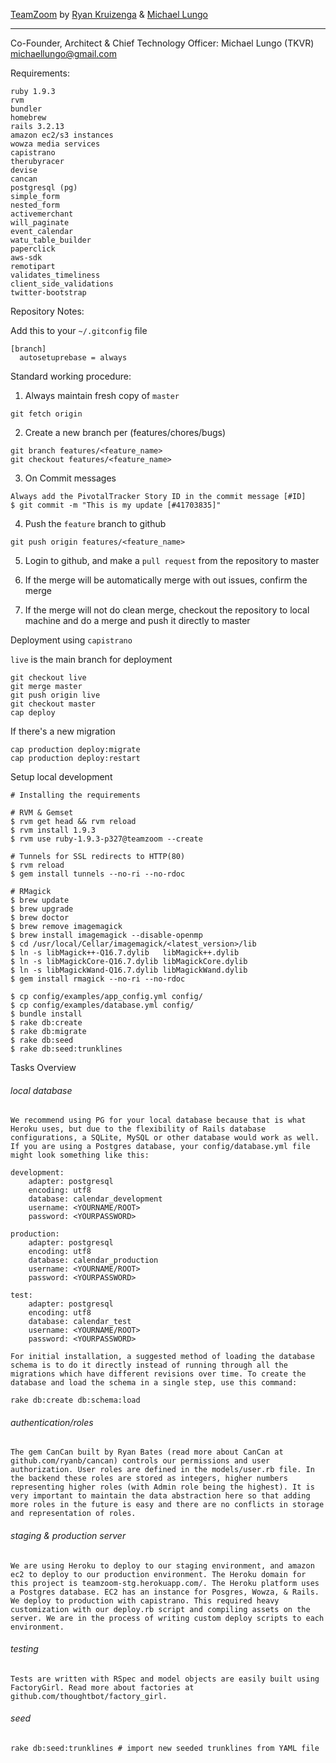 [TeamZoom](http://www.teamzoom.com)
by [Ryan Kruizenga](http://linkedin.com/in/kruizenga) & [Michael Lungo](http://linkedin.com/in/michaellungo.com)

----
Co-Founder, Architect & Chief Technology Officer: Michael Lungo (TKVR) <michaellungo@gmail.com>

Requirements:

    ruby 1.9.3
    rvm
	bundler
	homebrew
    rails 3.2.13
	amazon ec2/s3 instances
	wowza media services
	capistrano
	therubyracer
    devise
    cancan
    postgresql (pg)
    simple_form
	nested_form
	activemerchant
	will_paginate
	event_calendar
	watu_table_builder
	paperclick
	aws-sdk
	remotipart
	validates_timeliness
	client_side_validations
    twitter-bootstrap


Repository Notes:

  Add this to your `~/.gitconfig` file

    [branch]
      autosetuprebase = always


  Standard working procedure:

  1. Always maintain fresh copy of `master`

    git fetch origin


  2. Create a new branch per (features/chores/bugs)

    git branch features/<feature_name>
    git checkout features/<feature_name>

  3. On Commit messages

    Always add the PivotalTracker Story ID in the commit message [#ID]
    $ git commit -m "This is my update [#41703835]"

  4. Push the `feature` branch to github

    git push origin features/<feature_name>

  5. Login to github, and make a `pull request` from the repository to
     master

  6. If the merge will be automatically merge with out issues, confirm
     the merge

  7. If the merge will not do clean merge, checkout the repository to
     local machine and do a merge and push it directly to master


Deployment using `capistrano`

  `live` is the main branch for deployment

    git checkout live
    git merge master
    git push origin live
    git checkout master
    cap deploy

  If there's a new migration

    cap production deploy:migrate
    cap production deploy:restart

Setup local development

    # Installing the requirements
	
	# RVM & Gemset
	$ rvm get head && rvm reload
	$ rvm install 1.9.3
	$ rvm use ruby-1.9.3-p327@teamzoom --create

    # Tunnels for SSL redirects to HTTP(80)
    $ rvm reload
    $ gem install tunnels --no-ri --no-rdoc

    # RMagick
	$ brew update
	$ brew upgrade
	$ brew doctor
    $ brew remove imagemagick
    $ brew install imagemagick --disable-openmp
    $ cd /usr/local/Cellar/imagemagick/<latest_version>/lib
    $ ln -s libMagick++-Q16.7.dylib   libMagick++.dylib
    $ ln -s libMagickCore-Q16.7.dylib libMagickCore.dylib
    $ ln -s libMagickWand-Q16.7.dylib libMagickWand.dylib
    $ gem install rmagick --no-ri --no-rdoc

    $ cp config/examples/app_config.yml config/
    $ cp config/examples/database.yml config/
    $ bundle install
    $ rake db:create
    $ rake db:migrate
    $ rake db:seed
    $ rake db:seed:trunklines    

    
Tasks Overview 

###### local database

	We recommend using PG for your local database because that is what Heroku uses, but due to the flexibility of Rails database configurations, a SQLite, MySQL or other database would work as well. If you are using a Postgres database, your config/database.yml file might look something like this:

	development:
	    adapter: postgresql
	    encoding: utf8
	    database: calendar_development
	    username: <YOURNAME/ROOT>
	    password: <YOURPASSWORD>

	production:
	    adapter: postgresql
	    encoding: utf8
	    database: calendar_production
	    username: <YOURNAME/ROOT>
	    password: <YOURPASSWORD>

	test:
	    adapter: postgresql
	    encoding: utf8
	    database: calendar_test
	    username: <YOURNAME/ROOT> 
	    password: <YOURPASSWORD>

	For initial installation, a suggested method of loading the database schema is to do it directly instead of running through all the migrations which have different revisions over time. To create the database and load the schema in a single step, use this command:

	rake db:create db:schema:load
	
###### authentication/roles

	The gem CanCan built by Ryan Bates (read more about CanCan at github.com/ryanb/cancan) controls our permissions and user authorization. User roles are defined in the models/user.rb file. In the backend these roles are stored as integers, higher numbers representing higher roles (with Admin role being the highest). It is very important to maintain the data abstraction here so that adding more roles in the future is easy and there are no conflicts in storage and representation of roles.
	
###### staging & production server

	We are using Heroku to deploy to our staging environment, and amazon ec2 to deploy to our production environment. The Heroku domain for this project is teamzoom-stg.herokuapp.com/. The Heroku platform uses a Postgres database. EC2 has an instance for Posgres, Wowza, & Rails. We deploy to production with capistrano. This required heavy customization with our deploy.rb script and compiling assets on the server. We are in the process of writing custom deploy scripts to each environment.
	
###### testing

	Tests are written with RSpec and model objects are easily built using FactoryGirl. Read more about factories at github.com/thoughtbot/factory_girl.

###### seed

	rake db:seed:trunklines # import new seeded trunklines from YAML file
